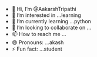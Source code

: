 - 👋 Hi, I’m @AakarshTripathi
- 👀 I’m interested in ...learning
- 🌱 I’m currently learning ...python
- 💞️ I’m looking to collaborate on ...
- 📫 How to reach me ...
- 😄 Pronouns: ...akash
- ⚡ Fun fact: ...student


<!---
AakarshTripathi/AakarshTripathi is a ✨ special ✨ repository because its `README.md` (this file) appears on your GitHub profile.
You can click the Preview link to take a look at your changes.
--->
